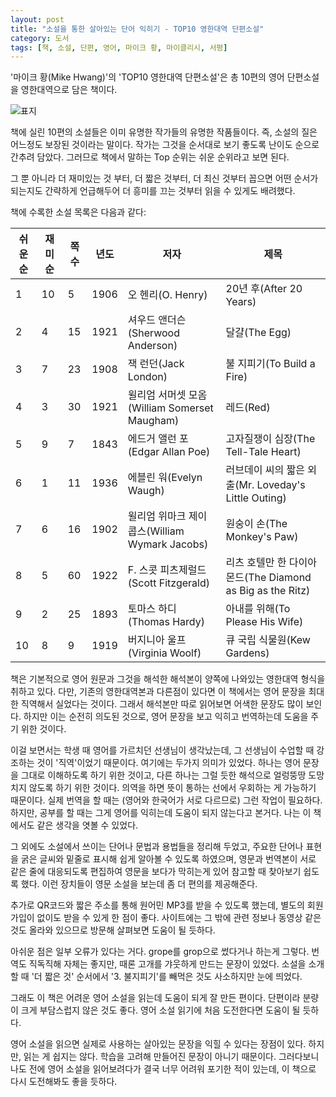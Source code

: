 ```yaml
---
layout: post
title: "소설을 통한 살아있는 단어 익히기 - TOP10 영한대역 단편소설"
category: 도서
tags: [책, 소설, 단편, 영어, 마이크 황, 마이클리시, 서평]
---
```


'마이크 황(Mike Hwang)'의
'TOP10 영한대역 단편소설'은
총 10편의 영어 단편소설을 영한대역으로 담은 책이다.

![표지](https://lh3.googleusercontent.com/pwH5TUJkjGvG6HQTv0NMbsILmBlBK4TE8WaT-tkuXcNYSTO78xb-TGg1GpN1O0TqlWJIiBJ19WiweQ=s480)

책에 실린 10편의 소설들은
이미 유명한 작가들의 유명한 작품들이다.
즉, 소설의 질은 어느정도 보장된 것이라는 말이다.
작가는 그것을 순서대로 보기 좋도록 난이도 순으로 간추려 담았다.
그러므로 책에서 말하는 Top 순위는 쉬운 순위라고 보면 된다.

그 뿐 아니라 더 재미있는 것 부터,
더 짧은 것부터,
더 최신 것부터 꼽으면 어떤 순서가 되는지도 간략하게 언급해두어
더 흥미를 끄는 것부터 읽을 수 있게도 배려했다.

책에 수록한 소설 목록은 다음과 같다:

쉬운순 | 재미순 | 쪽수 | 년도 | 저자                                          | 제목
-------|--------|------|------|-----------------------------------------------|------------------------------------------------------------
1      | 10     | 5    | 1906 | 오 헨리(O. Henry)                             | 20년 후(After 20 Years)
2      | 4      | 15   | 1921 | 셔우드 앤더슨(Sherwood Anderson)              | 달걀(The Egg)
3      | 7      | 23   | 1908 | 잭 런던(Jack London)                          | 불 지피기(To Build a Fire)
4      | 3      | 30   | 1921 | 윌리엄 서머셋 모옴(William Somerset Maugham)  | 레드(Red)
5      | 9      | 7    | 1843 | 에드거 앨런 포(Edgar Allan Poe)               | 고자질쟁이 심장(The Tell-Tale Heart)
6      | 1      | 11   | 1936 | 에블린 워(Evelyn Waugh)                       | 러브데이 씨의 짧은 외출(Mr. Loveday's Little Outing)
7      | 6      | 16   | 1902 | 윌리엄 위마크 제이콥스(William Wymark Jacobs) | 원숭이 손(The Monkey's Paw)
8      | 5      | 60   | 1922 | F. 스콧 피츠제럴드(Scott Fitzgerald)          | 리츠 호텔만 한 다이아몬드(The Diamond as Big as the Ritz)
9      | 2      | 25   | 1893 | 토마스 하디(Thomas Hardy)                     | 아내를 위해(To Please His Wife)
10     | 8      | 9    | 1919 | 버지니아 울프(Virginia Woolf)                 | 큐 국립 식물원(Kew Gardens)

책은 기본적으로 영어 원문과 그것을 해석한 해석본이 양쪽에 나와있는
영한대역 형식을 취하고 있다.
다만, 기존의 영한대역본과 다른점이 있다면
이 책에서는 영어 문장을 최대한 직역해서 실었다는 것이다.
그래서 해석본만 따로 읽어보면 어색한 문장도 많이 보인다.
하지만 이는 순전히 의도된 것으로, 영어 문장을 보고 익히고 번역하는데 도움을 주기 위한 것이다.

이걸 보면서는 학생 때 영어를 가르치던 선생님이 생각났는데,
그 선생님이 수업할 때 강조하는 것이 '직역'이었기 때문이다.
여기에는 두가지 의미가 있었다.
하나는 영어 문장을 그대로 이해하도록 하기 위한 것이고,
다른 하나는 그럴 듯한 해석으로 얼렁뚱땅 도망치지 않도록 하기 위한 것이다.
의역을 하면 뜻이 통하는 선에서 우회하는 게 가능하기 때문이다.
실제 번역을 할 때는 (영어와 한국어가 서로 다르므로) 그런 작업이 필요하다.
하지만, 공부를 할 때는 그게 영어를 익히는데 도움이 되지 않는다고 본거다.
나는 이 책에서도 같은 생각을 엿볼 수 있었다.

그 외에도 소설에서 쓰이는 단어나 문법과 용법들을 정리해 두었고,
주요한 단어나 표현을 굵은 글씨와 밑줄로 표시해 쉽게 알아볼 수 있도록 하였으며,
영문과 번역본이 서로 같은 줄에 대응되도록 편집하여
영문을 보다가 막히는게 있어 참고할 때 찾아보기 쉽도록 했다.
이런 장치들이 영문 소설을 보는데 좀 더 편의를 제공해준다.

추가로 QR코드와 짧은 주소를 통해 원어민 MP3를 받을 수 있도록 했는데,
별도의 회원가입이 없이도 받을 수 있게 한 점이 좋다.
사이트에는 그 밖에 관련 정보나 동영상 같은 것도 올라와 있으므로
방문해 살펴보면 도움이 될 듯하다.

아쉬운 점은 일부 오류가 있다는 거다.
grope를 grop으로 썼다거나 하는게 그렇다.
번역도 직독직해 자체는 좋지만, 때론 고개를 갸웃하게 만드는 문장이 있었다.
소설을 소개할 때 '더 짧은 것' 순서에서 '3. 불지피기'를 빼먹은 것도 사소하지만 눈에 띄었다.

그래도 이 책은 어려운 영어 소설을 읽는데 도움이 되게 잘 만든 편이다.
단편이라 분량이 크게 부담스럽지 않은 것도 좋다.
영어 소설 읽기에 처음 도전한다면 도움이 될 듯하다.

영어 소설을 읽으면 실제로 사용하는 살아있는 문장을 익힐 수 있다는 장점이 있다.
하지만, 읽는 게 쉽지는 않다.
학습을 고려해 만들어진 문장이 아니기 때문이다.
그러다보니 나도 전에 영어 소설을 읽어보려다가 결국 너무 어려워 포기한 적이 있는데,
이 책으로 다시 도전해봐도 좋을 듯하다.
